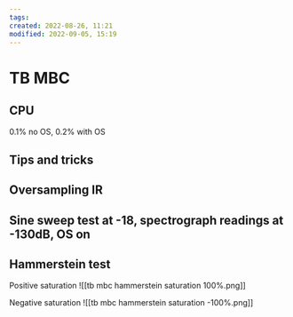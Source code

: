 ```yaml
---
tags: 
created: 2022-08-26, 11:21
modified: 2022-09-05, 15:19
---
```


# TB MBC

## CPU
0.1% no OS, 0.2% with OS

## Tips and tricks

## Oversampling IR

## Sine sweep test at -18, spectrograph readings at -130dB, OS on

## Hammerstein test
Positive saturation
![[tb mbc hammerstein saturation 100%.png]]

Negative saturation
![[tb mbc hammerstein saturation -100%.png]]